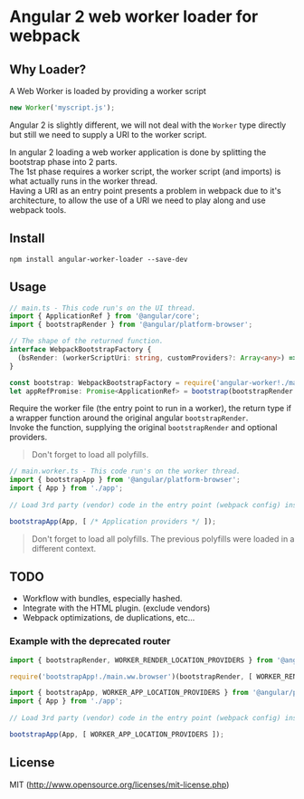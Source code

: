 # Angular 2 web worker loader for webpack

## Why Loader?
A Web Worker is loaded by providing a worker script
``` javascript
new Worker('myscript.js');
```

Angular 2 is slightly different, we will not deal with the `Worker` type directly but still we need to supply a URI to the worker script.

In angular 2 loading a web worker application is done by splitting the bootstrap phase into 2 parts.  
The 1st phase requires a worker script, the worker script (and imports) is what actually runs in the worker thread.  
Having a URI as an entry point presents a problem in webpack due to it's architecture, to allow the use of a URI we need to play along and use webpack tools.  

## Install
```
npm install angular-worker-loader --save-dev
```

## Usage

``` ts
// main.ts - This code run's on the UI thread.
import { ApplicationRef } from '@angular/core';
import { bootstrapRender } from '@angular/platform-browser';

// The shape of the returned function.
interface WebpackBootstrapFactory {
  (bsRender: (workerScriptUri: string, customProviders?: Array<any>) => Promise<ApplicationRef>
}

const bootstrap: WebpackBootstrapFactory = require('angular-worker!./main.worker')
let appRefPromise: Promise<ApplicationRef> = bootstrap(bootstrapRender /*, [ customProviders ] */);
```
Require the worker file (the entry point to run in a worker), the return type if a wrapper function around the original angular `bootstrapRender`.  
Invoke the function, supplying the original `bootstrapRender` and optional providers.
> Don't forget to load all polyfills.
 

``` ts
// main.worker.ts - This code run's on the worker thread.
import { bootstrapApp } from '@angular/platform-browser';
import { App } from './app';
 
// Load 3rd party (vendor) code in the entry point (webpack config) inside of the worker...

bootstrapApp(App, [ /* Application providers */ ]);
```
> Don't forget to load all polyfills. The previous polyfills were loaded in a different context.
   

## TODO

 * Workflow with bundles, especially hashed.
 * Integrate with the HTML plugin. (exclude vendors)
 * Webpack optimizations, de duplications, etc...


### Example with the deprecated router
``` ts
import { bootstrapRender, WORKER_RENDER_LOCATION_PROVIDERS } from '@angular/platform-browser';

require('bootstrapApp!./main.ww.browser')(bootstrapRender, [ WORKER_RENDER_LOCATION_PROVIDERS ] );
```
 

``` ts
import { bootstrapApp, WORKER_APP_LOCATION_PROVIDERS } from '@angular/platform-browser';
import { App } from './app';
 
// Load 3rd party (vendor) code in the entry point (webpack config) inside of the worker...

bootstrapApp(App, [ WORKER_APP_LOCATION_PROVIDERS ]);
```

## License

MIT (http://www.opensource.org/licenses/mit-license.php)